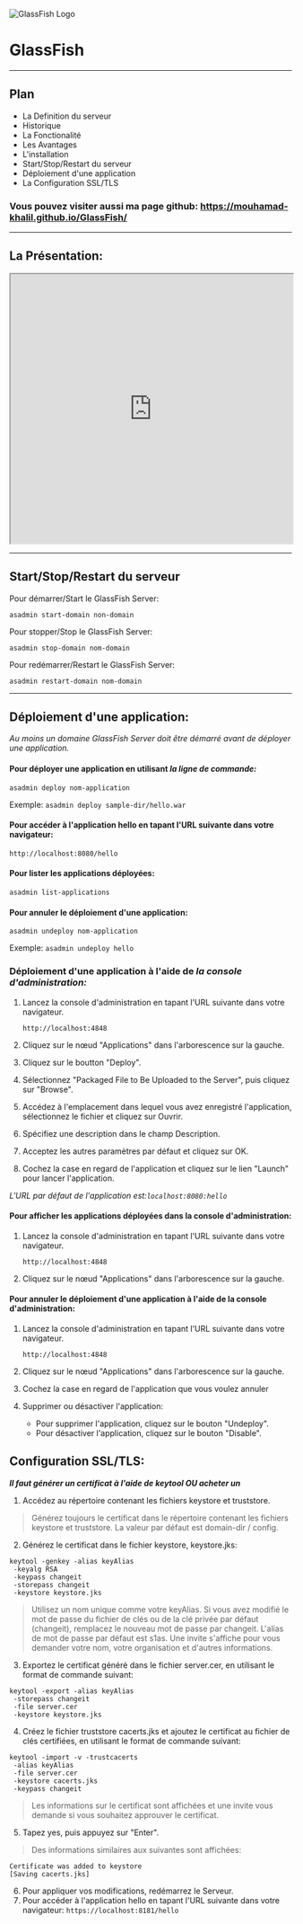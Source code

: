 ![GlassFish Logo](/glassfish.png)
# GlassFish

___
## Plan
- La Definition du serveur 
- Historique
- La Fonctionalité
- Les Avantages
- L'installation
- Start/Stop/Restart du serveur
- Déploiement d'une application 
- La Configuration SSL/TLS

### Vous pouvez visiter aussi ma page github: https://mouhamad-khalil.github.io/GlassFish/
___
## La Présentation: 

<iframe src="https://docs.google.com/viewer?srcid=1eREZeqq4O7OxXB8V0Yb-hzNJwiJcW8tP&pid=explorer&efh=false&a=v&chrome=false&embedded=true" width="100%" height="480px"></iframe>

___
## Start/Stop/Restart du serveur 
Pour démarrer/Start le GlassFish Server:

```asadmin start-domain non-domain```

Pour stopper/Stop le GlassFish Server: 

```asadmin stop-domain nom-domain```

Pour redémarrer/Restart le GlassFish Server:

```asadmin restart-domain nom-domain```

___
## Déploiement d'une application:
*Au moins un domaine GlassFish Server doit être démarré avant de déployer une application.*

#### Pour déployer une application en utilisant *la ligne de commande:*

```asadmin deploy nom-application```

Exemple: ``asadmin deploy sample-dir/hello.war``

#### Pour accéder à l'application hello en tapant l'URL suivante dans votre navigateur:

``
http://localhost:8080/hello
``

#### Pour lister les applications déployées:

```asadmin list-applications```

#### Pour annuler le déploiement d'une application:

```asadmin undeploy nom-application```

Exemple: ```asadmin undeploy hello```

### Déploiement d'une application à l'aide de *la console d'administration:*

1. Lancez la console d'administration en tapant l'URL suivante dans votre navigateur.

   ``http://localhost:4848``
2. Cliquez sur le nœud "Applications" dans l'arborescence sur la gauche.
3. Cliquez sur le boutton "Deploy".
4. Sélectionnez "Packaged File to Be Uploaded to the Server", puis cliquez sur "Browse".
5. Accédez à l'emplacement dans lequel vous avez enregistré l'application, sélectionnez le fichier et cliquez sur Ouvrir.
6. Spécifiez une description dans le champ Description.
7. Acceptez les autres paramètres par défaut et cliquez sur OK.
8. Cochez la case en regard de l'application et cliquez sur le lien "Launch" pour lancer l'application.

  *L'URL par défaut de l'application est:``localhost:8080:hello``*

#### Pour afficher les applications déployées dans la console d'administration:
1. Lancez la console d'administration en tapant l'URL suivante dans votre navigateur.

   ``http://localhost:4848``
2. Cliquez sur le nœud "Applications" dans l'arborescence sur la gauche.

#### Pour annuler le déploiement d'une application à l'aide de la console d'administration:
1. Lancez la console d'administration en tapant l'URL suivante dans votre navigateur.

   ``http://localhost:4848``
2. Cliquez sur le nœud "Applications" dans l'arborescence sur la gauche.
3. Cochez la case en regard de l'application que vous voulez annuler 
4. Supprimer ou désactiver l'application:
    - Pour supprimer l'application, cliquez sur le bouton "Undeploy".
    - Pour désactiver l'application, cliquez sur le bouton "Disable".

## Configuration SSL/TLS:
***Il faut générer un certificat à l'aide de keytool OU acheter un***

1. Accédez au répertoire contenant les fichiers keystore et truststore.
>  Générez toujours le certificat dans le répertoire contenant les fichiers keystore et truststore. La valeur par défaut est domain-dir / config.
2. Générez le certificat dans le fichier keystore, keystore.jks:
```
keytool -genkey -alias keyAlias 
 -keyalg RSA
 -keypass changeit
 -storepass changeit
 -keystore keystore.jks
```
> Utilisez un nom unique comme votre keyAlias. Si vous avez modifié le mot de passe du fichier de clés ou de la clé privée par    défaut (changeit), remplacez le nouveau mot de passe par changeit. L'alias de mot de passe par défaut est s1as.
>Une invite s'affiche pour vous demander votre nom, votre organisation et d'autres informations.
3. Exportez le certificat généré dans le fichier server.cer, en utilisant le format de commande suivant:
```
keytool -export -alias keyAlias
 -storepass changeit
 -file server.cer
 -keystore keystore.jks
```
4. Créez le fichier truststore cacerts.jks et ajoutez le certificat au fichier de clés certifiées, en utilisant le format de commande suivant:
```
keytool -import -v -trustcacerts
 -alias keyAlias
 -file server.cer
 -keystore cacerts.jks
 -keypass changeit
```
>Les informations sur le certificat sont affichées et une invite vous demande si vous souhaitez approuver le certificat.
5. Tapez yes, puis appuyez sur "Enter".
>Des informations similaires aux suivantes sont affichées:
  ```
Certificate was added to keystore
[Saving cacerts.jks]
  ```
6. Pour appliquer vos modifications, redémarrez le Serveur.
7. Pour accéder à l'application hello en tapant l'URL suivante dans votre navigateur:
``
https://localhost:8181/hello
``
